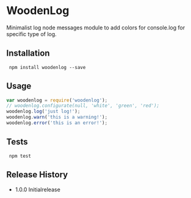 WoodenLog
=========
Minimalist log node messages module to add colors for console.log for specific type of log.
## Installation
```shell
 npm install woodenlog --save
```
## Usage
```js
var woodenlog = require('woodenlog');
// woodenlog.configurate(null, 'white', 'green', 'red');
woodenlog.log('just log!');
woodenlog.warn('this is a warning!');
woodenlog.error('this is an error!');
```
## Tests
```shell
 npm test
```
## Release History
* 1.0.0 Initialrelease
